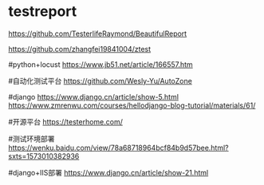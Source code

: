 # testreport
https://github.com/TesterlifeRaymond/BeautifulReport


https://github.com/zhangfei19841004/ztest

#python+locust
https://www.jb51.net/article/166557.htm

#自动化测试平台
https://github.com/Wesly-Yu/AutoZone

#django
https://www.django.cn/article/show-5.html
https://www.zmrenwu.com/courses/hellodjango-blog-tutorial/materials/61/

#开源平台
https://testerhome.com/

#测试环境部署
https://wenku.baidu.com/view/78a68718964bcf84b9d57bee.html?sxts=1573010382936

#django+IIS部署
https://www.django.cn/article/show-21.html
